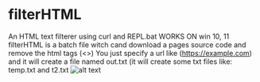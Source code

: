 # filterHTML
An HTML text filterer using curl and REPL.bat
WORKS ON win 10, 11
filterHTML is a batch file witch cand download a pages source code and remove the html tags (<>) 
You just specify a url like (https://example.com) and it will create a file named out.txt
(it will create some txt files like: temp.txt and t2.txt
![alt text](https://github.com/stratosvomvos/filterHTML/scr/image.jpg?raw=true)
